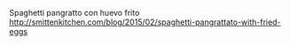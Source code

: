 Spaghetti pangratto con huevo frito	http://smittenkitchen.com/blog/2015/02/spaghetti-pangrattato-with-fried-eggs

